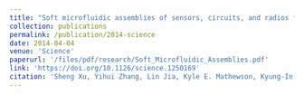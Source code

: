 ```yaml
---
title: "Soft microfluidic assemblies of sensors, circuits, and radios for the skin"
collection: publications
permalink: /publication/2014-science
date: 2014-04-04
venue: 'Science'
paperurl: '/files/pdf/research/Soft_Microfluidic_Assemblies.pdf'
link: 'https://doi.org/10.1126/science.1250169'
citation: 'Sheng Xu, Yihui Zhang, Lin Jia, Kyle E. Mathewson, Kyung-In Jang, Jeonghyun Kim, Haoran Fu, Xian Huang, Pranav Chava, Renhan Wang, Sanat Bhole, Lizhe Wang, Yoon Joo Na, Yue Guan, <b>Matthew Flavin</b>, Zheshen Han, Yonggang Huang, John A. Rogers. 2014. &quot;Soft microfluidic assemblies of sensors, circuits, and radios for the skin.&quot; in <i>Science</i> vol. 344, no. 6179, pp. 70-74, Apr. 2014'
---
```

